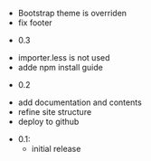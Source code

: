  - Bootstrap theme is overriden 
 - fix footer

* 0.3
 - importer.less is not used
 - adde npm install guide 

* 0.2 
 - add documentation and contents
 - refine site structure
 - deploy to github

* 0.1: 
   - initial release